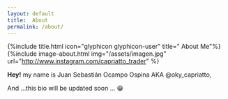 ```yaml
---
layout: default
title:  About
permalink: /about/
---
```

{%include title.html icon="glyphicon glyphicon-user" title=" About Me"%}
{%include image-about.html img="/assets/imagen.jpg" url="http://www.instagram.com/capriatto_trader" %}

**Hey!** my name is Juan Sebastián Ocampo Ospina AKA @oky_capriatto,

And ...this bio will be updated soon ... 😁

